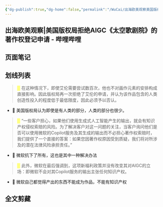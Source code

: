 ```yaml
---
{"dg-publish":true,"dg-home":false,"permalink":"/WuCai/出海欧美观察美国版权局拒绝AIGC《太空歌剧院》的著作权登记申请 - 哔哩哔哩-H8D99DM/","dgPassFrontmatter":true}
---
```


## 出海欧美观察|美国版权局拒绝AIGC《太空歌剧院》的著作权登记申请 - 哔哩哔哩 

## 页面笔记


## 划线列表
> <font color="#FFFF83">█  </font>在这种情况下，即使艾伦需要尝试数百次，他也不对画作元素的安排构成直接影响。因此版权局再一次拒绝了艾伦的申请，并认为该作品包含的人类创造性投入的程度低于最低限度，因此必须予以否认。
- 📝 美国版权局认为即使是有人类的部分，人类的部分也很少。

> <font color="#FFFF83">█  </font>“一些客户担心，如果他们使用生成式人工智能产生的输出，就会有知识产权侵权索赔的风险。为了解决客户对这一问题的关注，当客户询问他们是否可以使用微软的Copilot服务及其生成的输出而不必担心著作权索赔时，我们提供了一个直接的答案：如果您因著作权原因受到质疑，我们将对所涉及的潜在法律风险承担责任。”
- 📝 微软抗下了所有，这也是其中一种解决办法

> <font color="#FFFF83">█  </font>此外，微软在最后强调到，这项新福利政策并没有改变其对AIGC的立场：即微软不会对其Copilot服务的输出主张任何知识产权。
- 📝 微软自己都觉得产出的东西不能成为作品，不能有知识产权


## 全文剪藏

